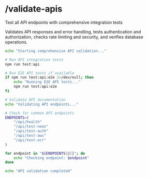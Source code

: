 # /validate-apis

Test all API endpoints with comprehensive integration tests

Validates API responses and error handling, tests authentication and authorization, checks rate limiting and security, and verifies database operations.

```bash
echo "Starting comprehensive API validation..."

# Run API integration tests
npm run test:api

# Run E2E API tests if available
if npm run test:api:e2e 2>/dev/null; then
    echo "Running E2E API tests..."
    npm run test:api:e2e
fi

# Validate API documentation
echo "Validating API endpoints..."

# Check for common API endpoints
ENDPOINTS=(
    "/api/health"
    "/api/test-neon"
    "/api/test-auth"
    "/api/test-aws"
    "/api/test-ocr"
)

for endpoint in "${ENDPOINTS[@]}"; do
    echo "Checking endpoint: $endpoint"
done

echo "API validation completed"
```
